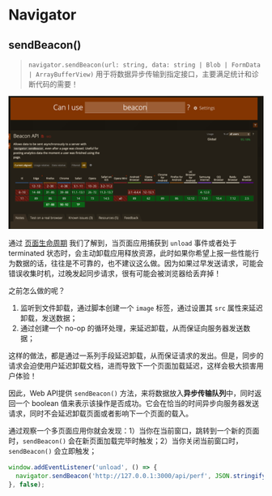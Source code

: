 # Navigator



## sendBeacon()

> `navigator.sendBeacon(url: string, data: string | Blob | FormData | ArrayBufferView)` 用于将数据异步传输到指定接口，主要满足统计和诊断代码的需要！

<a href="https://caniuse.com/?search=beacon" target="blank"><img src="../assets/beacon.png" alt="beacon" /></a>



通过 [页面生命周期](https://7k7k.life/explores/webs/page-lifecycle.html) 我们了解到，当页面应用捕获到 `unload` 事件或者处于 terminated 状态时，会主动卸载应用释放资源，此时如果你希望上报一些性能行为数据的话，往往是不可靠的，也不建议这么做。因为如果过早发送请求，可能会错误收集时机，过晚发起同步请求，很有可能会被浏览器给丢弃掉！

之前怎么做的呢？

1. 监听到文件卸载，通过脚本创建一个 `image` 标签，通过设置其 `src` 属性来延迟卸载，发送数据；
2. 通过创建一个 no-op 的循环处理，来延迟卸载，从而保证向服务器发送数据；

这样的做法，都是通过一系列手段延迟卸载，从而保证请求的发出。但是，同步的请求会迫使用户延迟卸载文档，进而导致下一个页面加载延迟，这样会极大损害用户体验！

因此，Web API提供 `sendBeacon()` 方法，来将数据放入**异步传输队列**中，同时返回一个 boolean 值来表示该操作是否成功。它会在恰当的时间异步向服务器发送请求，同时不会延迟卸载页面或者影响下一个页面的载入。

通过观察一个多页面应用你就会发现：1）当你在当前窗口，跳转到一个新的页面时，`sendBeacon()` 会在新页面加载完毕时触发；2）当你关闭当前窗口时，`sendBeacon()` 会立即触发；

```javascript
window.addEventListener('unload', () => {
  navigator.sendBeacon('http://127.0.0.1:3000/api/perf', JSON.stringify(window.screen))
}, false);
```



